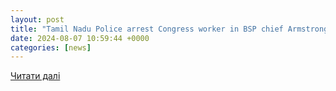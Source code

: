 ```yaml
---
layout: post
title: "Tamil Nadu Police arrest Congress worker in BSP chief Armstrong’s murder case"
date: 2024-08-07 10:59:44 +0000
categories: [news]
---
```


[Читати далі](https://www.indiatoday.in/india/tamil-nadu/story/tamil-nadu-police-arrest-22nd-suspect-in-bsp-chief-armstrongs-murder-case-2578372-2024-08-07)
